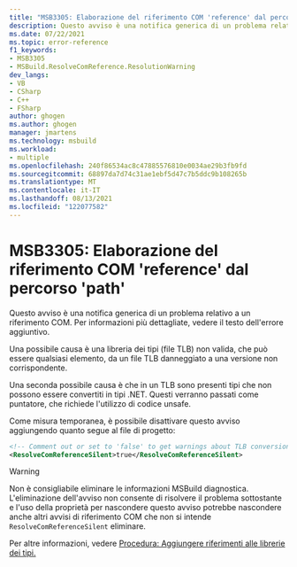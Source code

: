 ```yaml
---
title: "MSB3305: Elaborazione del riferimento COM 'reference' dal percorso 'path'"
description: Questo avviso è una notifica generica di un problema relativo a un riferimento COM.
ms.date: 07/22/2021
ms.topic: error-reference
f1_keywords:
- MSB3305
- MSBuild.ResolveComReference.ResolutionWarning
dev_langs:
- VB
- CSharp
- C++
- FSharp
author: ghogen
ms.author: ghogen
manager: jmartens
ms.technology: msbuild
ms.workload:
- multiple
ms.openlocfilehash: 240f86534ac8c47885576810e0034ae29b3fb9fd
ms.sourcegitcommit: 68897da7d74c31ae1ebf5d47c7b5ddc9b108265b
ms.translationtype: MT
ms.contentlocale: it-IT
ms.lasthandoff: 08/13/2021
ms.locfileid: "122077582"
---
```

# <a name="msb3305-processing-com-reference-reference-from-path-path"></a>MSB3305: Elaborazione del riferimento COM 'reference' dal percorso 'path'

Questo avviso è una notifica generica di un problema relativo a un riferimento COM. Per informazioni più dettagliate, vedere il testo dell'errore aggiuntivo.

Una possibile causa è una libreria dei tipi (file TLB) non valida, che può essere qualsiasi elemento, da un file TLB danneggiato a una versione non corrispondente.

Una seconda possibile causa è che in un TLB sono presenti tipi che non possono essere convertiti in tipi .NET. Questi verranno passati come puntatore, che richiede l'utilizzo di codice unsafe.

Come misura temporanea, è possibile disattivare questo avviso aggiungendo quanto segue al file di progetto:

```xml
<!-- Comment out or set to 'false' to get warnings about TLB conversion -->
<ResolveComReferenceSilent>true</ResolveComReferenceSilent>
```

> [!WARNING]
> Non è consigliabile eliminare le informazioni MSBuild diagnostica. L'eliminazione dell'avviso non consente di risolvere il problema sottostante e l'uso della proprietà per nascondere questo avviso potrebbe nascondere anche altri avvisi di riferimento COM che non si intende `ResolveComReferenceSilent` eliminare.

Per altre informazioni, vedere [Procedura: Aggiungere riferimenti alle librerie dei tipi.](/dotnet/framework/interop/how-to-add-references-to-type-libraries)
